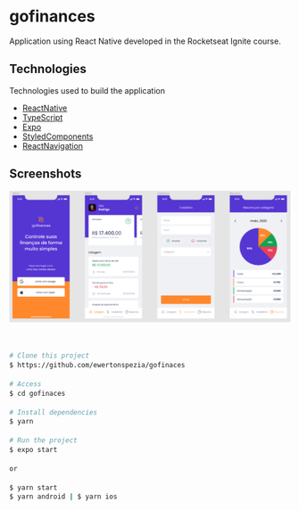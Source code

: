 # gofinances

Application using React Native developed in the Rocketseat Ignite course.
## Technologies

Technologies used to build the application

- [ReactNative](https://reactnative.dev/)
- [TypeScript](https://www.typescriptlang.org/)
- [Expo](https://expo.dev/)
- [StyledComponents](https://styled-components.com/docs/basics)
- [ReactNavigation](https://reactnavigation.org/)

## Screenshots

<div align="center" id="top"> 
  <img src="./public/images/gofinances-layout.jpg" alt="gofinances Layout" />
</div>
<br/>
<br/>

```bash
# Clone this project
$ https://github.com/ewertonspezia/gofinaces

# Access
$ cd gofinaces

# Install dependencies
$ yarn

# Run the project
$ expo start

or

$ yarn start
$ yarn android | $ yarn ios
```

